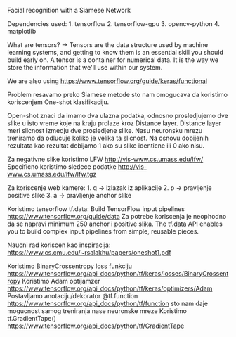Facial recognition with a Siamese Network

Dependencies used:
    1.  tensorflow
    2.  tensorflow-gpu
    3.  opencv-python
    4.  matplotlib
    
What are tensors? -> Tensors are the data structure used by machine learning systems, and getting to know them is an essential skill you should build early on. A tensor is a container for numerical data. It is the way we store the information that we'll use within our system.

We are also using https://www.tensorflow.org/guide/keras/functional

Problem resavamo preko Siamese metode sto nam omogucava da koristimo koriscenjem One-shot klasifikaciju.

Open-shot znaci da imamo dva ulazna podatka, odnosno prosledjujemo dve slike u isto vreme koje na kraju prolaze kroz Distance layer.
Distance layer meri slicnost izmedju dve prosledjene slike. Nasu neuronsku mrezu treniramo da odlucuje koliko je velika ta slicnost. Na osnovu dobijenih rezultata kao rezultat dobijamo 1 ako su slike identicne ili 0 ako nisu.

Za negativne slike koristimo LFW http://vis-www.cs.umass.edu/lfw/
Specificno koristimo sledece podatke http://vis-www.cs.umass.edu/lfw/lfw.tgz

Za koriscenje web kamere:
    1. q -> izlazak iz aplikacije
    2. p -> pravljenje positive slike
    3. a -> pravljenje anchor slike
    
Koristimo tensorflow tf.data: Build TensorFlow input pipelines https://www.tensorflow.org/guide/data
Za potrebe koriscenja je neophodno da se napravi minimum 250 anchor i positive slika.
The tf.data API enables you to build complex input pipelines from simple, reusable pieces. 

Naucni rad koriscen kao inspiracija: https://www.cs.cmu.edu/~rsalakhu/papers/oneshot1.pdf

Koristimo BinaryCrossentropy loss funkciju https://www.tensorflow.org/api_docs/python/tf/keras/losses/BinaryCrossentropy
Koristimo Adam optijamzer https://www.tensorflow.org/api_docs/python/tf/keras/optimizers/Adam
Postavljamo anotaciju/dekorator @tf.function https://www.tensorflow.org/api_docs/python/tf/function sto nam daje mogucnost samog treniranja nase neuronske mreze
Koristimo tf.GradientTape() https://www.tensorflow.org/api_docs/python/tf/GradientTape
